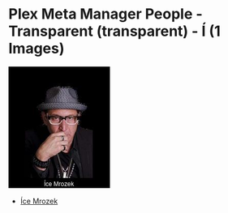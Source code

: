 # Plex Meta Manager People - Transparent (transparent) - Í (1 Images)
![Grid](grid.jpg)

* [Íce Mrozek](https://raw.githubusercontent.com/meisnate12/Plex-Meta-Manager-People-transparent/master/Í/Images/%C3%8Dce%20Mrozek.png)